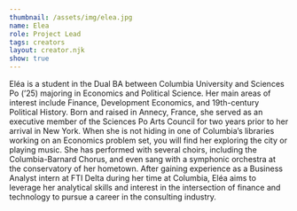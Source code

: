 ```yaml
---
thumbnail: /assets/img/elea.jpg
name: Elea
role: Project Lead
tags: creators
layout: creator.njk
show: true
---
```

Eléa is a student in the Dual BA between Columbia University and Sciences Po (’25) majoring in Economics and Political Science. Her main areas of interest include Finance, Development Economics, and 19th-century Political History. Born and raised in Annecy, France, she served as an executive member of the Sciences Po Arts Council for two years prior to her arrival in New York.
When she is not hiding in one of Columbia’s libraries working on an Economics problem set, you will find her exploring the city or playing music. She has performed with several choirs, including the Columbia-Barnard Chorus, and even sang with a symphonic orchestra at the conservatory of her hometown. After gaining experience as a Business Analyst intern at FTI Delta during her time at Columbia, Eléa aims to leverage her analytical skills and interest in the intersection of finance and technology to pursue a career in the consulting industry.
